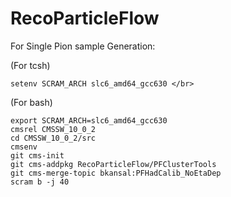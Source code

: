 # RecoParticleFlow  
For Single Pion sample Generation:

(For tcsh)  
```
setenv SCRAM_ARCH slc6_amd64_gcc630 </br>
```
(For bash)
```
export SCRAM_ARCH=slc6_amd64_gcc630
cmsrel CMSSW_10_0_2
cd CMSSW_10_0_2/src
cmsenv
git cms-init
git cms-addpkg RecoParticleFlow/PFClusterTools
git cms-merge-topic bkansal:PFHadCalib_NoEtaDep
scram b -j 40

```
